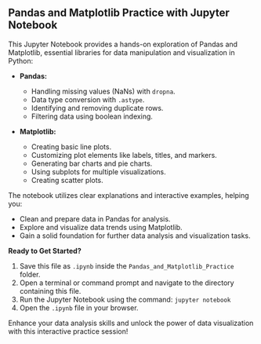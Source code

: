 ## Pandas and Matplotlib Practice with Jupyter Notebook

This Jupyter Notebook provides a hands-on exploration of Pandas and Matplotlib, essential libraries for data manipulation and visualization in Python:

* **Pandas:**
    * Handling missing values (NaNs) with `dropna`.
    * Data type conversion with `.astype`.
    * Identifying and removing duplicate rows.
    * Filtering data using boolean indexing.

* **Matplotlib:**
    * Creating basic line plots.
    * Customizing plot elements like labels, titles, and markers.
    * Generating bar charts and pie charts.
    * Using subplots for multiple visualizations.
    * Creating scatter plots.

The notebook utilizes clear explanations and interactive examples, helping you:

* Clean and prepare data in Pandas for analysis.
* Explore and visualize data trends using Matplotlib.
* Gain a solid foundation for further data analysis and visualization tasks.

**Ready to Get Started?**

1. Save this file as `.ipynb` inside the `Pandas_and_Matplotlib_Practice` folder.
2. Open a terminal or command prompt and navigate to the directory containing this file.
3. Run the Jupyter Notebook using the command: `jupyter notebook`
4. Open the `.ipynb` file in your browser.

Enhance your data analysis skills and unlock the power of data visualization with this interactive practice session!
